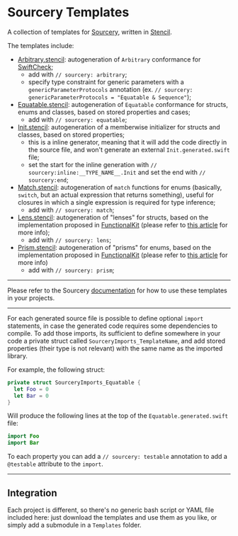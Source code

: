 # Sourcery Templates

A collection of templates for [Sourcery](https://github.com/krzysztofzablocki/Sourcery), written in [Stencil](https://github.com/kylef/Stencil).

The templates include:

- [Arbitrary.stencil](Arbitrary.stencil): autogeneration of `Arbitrary` conformance for [SwiftCheck](https://github.com/typelift/SwiftCheck);
	- add with `// sourcery: arbitrary`;
	- specify type constraint for generic parameters with a `genericParameterProtocols` annotation (ex. `// sourcery: genericParameterProtocols = "Equatable & Sequence"`);
- [Equatable.stencil](Equatable.stencil): autogeneration of `Equatable` conformance for structs, enums and classes, based on stored properties and cases;
	- add with `// sourcery: equatable`;
- [Init.stencil](Init.stencil): autogeneration of a memberwise initializer for structs and classes, based on stored properties;
	- this is a inline generator, meaning that it will add the code directly in the source file, and won't generate an external `Init.generated.swift` file;
	- set the start for the inline generation with `// sourcery:inline:__TYPE_NAME__.Init` and set the end with `// sourcery:end`;
- [Match.stencil](Match.stencil): autogeneration of `match` functions for enums (basically, `switch`, but an actual expression that returns something), useful for closures in which a single expression is required for type inference;
	- add with `// sourcery: match`;
- [Lens.stencil](Lens.stencil): autogeneration of "lenses" for structs, based on the implementation proposed in [FunctionalKit](https://github.com/facile-it/FunctionalKit) (please refer to [this article](https://broomburgo.github.io/fun-ios/post/lenses-and-prisms-in-swift-a-pragmatic-approach/) for more info);
	- add with `// sourcery: lens`;
- [Prism.stencil](Prism.stencil): autogeneration of "prisms" for enums, based on the implementation proposed in [FunctionalKit](https://github.com/facile-it/FunctionalKit) (please refer to [this article](https://broomburgo.github.io/fun-ios/post/lenses-and-prisms-in-swift-a-pragmatic-approach/) for more info)
	- add with `// sourcery: prism`;

------

Please refer to the Sourcery [documentation](https://cdn.rawgit.com/krzysztofzablocki/Sourcery/master/docs/index.html) for how to use these templates in your projects.

------

For each generated source file is possible to define optional `import` statements, in case the generated code requires some dependencies to compile. To add those imports, its sufficient to define somewhere in your code a private struct called `SourceryImports_TemplateName`, and add stored properties (their type is not relevant) with the same name as the imported library.

For example, the following struct:

```swift
private struct SourceryImports_Equatable {
  let Foo = 0
  let Bar = 0
}
```

Will produce the following lines at the top of the `Equatable.generated.swift` file:

```swift
import Foo
import Bar
```

To each property you can add a `// sourcery: testable` annotation to add a `@testable` attribute to the `import`.

------

## Integration

Each project is different, so there's no generic bash script or YAML file included here: just download the templates and use them as you like, or simply add a submodule in a `Templates` folder.
